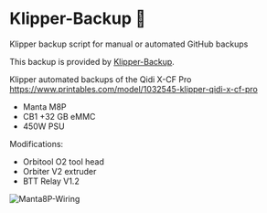 # Klipper-Backup 💾 
Klipper backup script for manual or automated GitHub backups 

This backup is provided by [Klipper-Backup](https://github.com/Staubgeborener/klipper-backup).

Klipper automated backups of the Qidi X-CF Pro
https://www.printables.com/model/1032545-klipper-qidi-x-cf-pro

- Manta M8P
- CB1 +32 GB eMMC
- 450W PSU

Modifications:

- Orbitool O2 tool head
- Orbiter V2 extruder
- BTT Relay V1.2

![Manta8P-Wiring](https://github.com/user-attachments/assets/2ee0c1da-3535-4e95-a7c8-9d3806a8ee4c)
